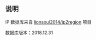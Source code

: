 ## 说明

IP 数据库来自 [lionsoul2014/ip2region](https://github.com/lionsoul2014/ip2region) 项目

数据库版本：2018.12.31

